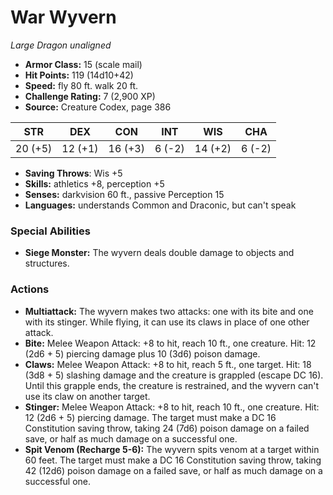 # War Wyvern

*Large* *Dragon* *unaligned*

- **Armor Class:** 15 (scale mail)
- **Hit Points:** 119 (14d10+42)
- **Speed:** fly 80 ft. walk 20 ft.
- **Challenge Rating:** 7 (2,900 XP)
- **Source:** Creature Codex, page 386

| STR | DEX | CON | INT | WIS | CHA |
| --- | --- | --- | --- | --- | --- |
| 20 (+5) | 12 (+1) | 16 (+3) | 6 (-2) | 14 (+2) | 6 (-2) |

- **Saving Throws**: Wis +5
- **Skills:** athletics +8, perception +5
- **Senses:** darkvision 60 ft., passive Perception 15
- **Languages:** understands Common and Draconic, but can't speak

### Special Abilities

- **Siege Monster:** The wyvern deals double damage to objects and structures.

### Actions

- **Multiattack:** The wyvern makes two attacks: one with its bite and one with its stinger. While flying, it can use its claws in place of one other attack.
- **Bite:** Melee Weapon Attack: +8 to hit, reach 10 ft., one creature. Hit: 12 (2d6 + 5) piercing damage plus 10 (3d6) poison damage.
- **Claws:** Melee Weapon Attack: +8 to hit, reach 5 ft., one target. Hit: 18 (3d8 + 5) slashing damage and the creature is grappled (escape DC 16). Until this grapple ends, the creature is restrained, and the wyvern can't use its claw on another target.
- **Stinger:** Melee Weapon Attack: +8 to hit, reach 10 ft., one creature. Hit: 12 (2d6 + 5) piercing damage. The target must make a DC 16 Constitution saving throw, taking 24 (7d6) poison damage on a failed save, or half as much damage on a successful one.
- **Spit Venom (Recharge 5-6):** The wyvern spits venom at a target within 60 feet. The target must make a DC 16 Constitution saving throw, taking 42 (12d6) poison damage on a failed save, or half as much damage on a successful one.


